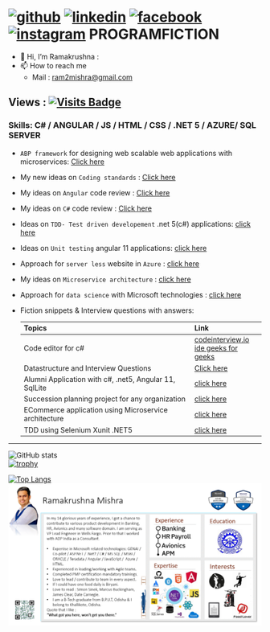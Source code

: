 
# [<img src='https://cdn.jsdelivr.net/npm/simple-icons@3.0.1/icons/github.svg' alt='github' height='40'>](https://github.com/programfiction)  [<img src='https://cdn.jsdelivr.net/npm/simple-icons@3.0.1/icons/linkedin.svg' alt='linkedin' height='40'>](https://www.linkedin.com/in/iamramakrushna/)  [<img src='https://cdn.jsdelivr.net/npm/simple-icons@3.0.1/icons/facebook.svg' alt='facebook' height='40'>](https://www.facebook.com/ram2mishra)  [<img src='https://cdn.jsdelivr.net/npm/simple-icons@3.0.1/icons/instagram.svg' alt='instagram' height='40'>](https://www.instagram.com/irammishra/)  PROGRAMFICTION


- 👋 Hi, I’m Ramakrushna :
- 📫 How to reach me 
  - Mail : ram2mishra@gmail.com

 Views : [![Visits Badge](https://badges.pufler.dev/visits/programfiction/programfiction)](https://github.com/programfiction)
---

### Skills: C# / ANGULAR / JS / HTML / CSS / .NET 5 / AZURE/ SQL SERVER
- `ABP framework` for designing web scalable web applications with microservices: [Click here](https://github.com/programfiction/programfiction/blob/master/ABPDetails.md)
- My new ideas on `Coding standards` : [Click here](https://github.com/programfiction/programfiction/blob/master/BriefCodeReview.md) 
- My ideas on `Angular` code review : [Click here](https://github.com/programfiction/programfiction/blob/master/AngCodeReview.md)
- My ideas on `C#` code review : [Click here](https://github.com/programfiction/programfiction/blob/master/CSharpCodeReview.md)
- Ideas on `TDD- Test driven developement` .net 5(c#) applications: [click here](https://github.com/programfiction/programfiction/blob/master/UnitestCSharp.md)
- Ideas on `Unit testing` angular 11 applications: [click here](https://github.com/programfiction/programfiction/blob/master/UnitestAngular.md)
- Approach for `server less` website in `Azure` : [click here](https://github.com/programfiction/programfiction/blob/master/ServerLessApp.md)
- My ideas on `Microservice architecture` : [click here](https://github.com/programfiction/programfiction/blob/master/MicroServiceArchitecture.md)
- Approach for `data science` with Microsoft technologies : [click here](https://github.com/programfiction/programfiction/blob/master/DataScience.md)
- Fiction snippets & Interview questions with answers:

    | Topics | Link   |
    | ---   | --- | 
    | Code editor for c# | [codeinterview.io](https://codeinterview.io/)<br /> [ide geeks for geeks](https://ide.geeksforgeeks.org/)|
    | Datastructure and Interview Questions | [Click here](https://github.com/programfiction/FictionSnippets) |
    | Alumni Application with c#, .net5, Angular 11, SqlLite | [click here](https://github.com/programfiction/Alumni-App) |
    | Succession planning project for any organization | [click here](https://github.com/programfiction/programfiction/blob/master/SuccessionPlanning.md) |
    | ECommerce application using Microservice architecture | [click here](https://github.com/programfiction/FictionShoppingCart/blob/main/README.md) |
    | TDD using Selenium Xunit .NET5 | [click here](https://github.com/programfiction/FictionTestableCode) |
---

![GitHub stats](https://github-readme-stats.vercel.app/api?username=programfiction&show_icons=true)  
[![trophy](https://github-profile-trophy.vercel.app/?username=programfiction)](https://github.com/programfiction)

[![Top Langs](https://github-readme-stats.vercel.app/api/top-langs/?username=programfiction)](https://github.com/programfiction/)
![Profile](https://github.com/programfiction/programfiction/blob/master/1.PNG)
